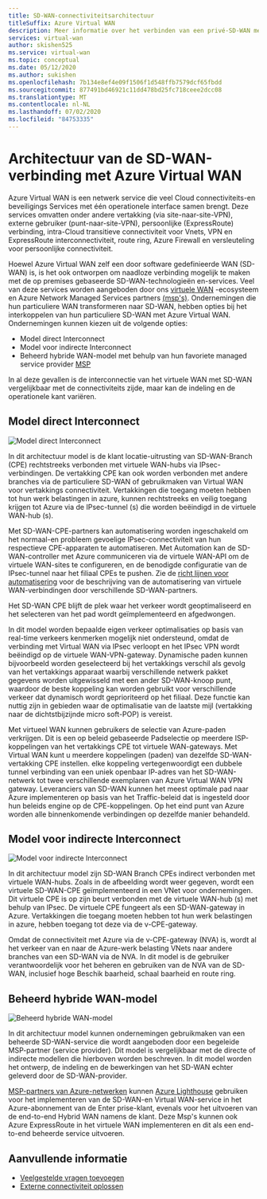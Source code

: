 ```yaml
---
title: SD-WAN-connectiviteitsarchitectuur
titleSuffix: Azure Virtual WAN
description: Meer informatie over het verbinden van een privé-SD-WAN met Azure Virtual WAN
services: virtual-wan
author: skishen525
ms.service: virtual-wan
ms.topic: conceptual
ms.date: 05/12/2020
ms.author: sukishen
ms.openlocfilehash: 7b134e8ef4e09f1506f1d548ffb7579dcf65fbdd
ms.sourcegitcommit: 877491bd46921c11dd478bd25fc718ceee2dcc08
ms.translationtype: MT
ms.contentlocale: nl-NL
ms.lasthandoff: 07/02/2020
ms.locfileid: "84753335"
---
```

# <a name="sd-wan-connectivity-architecture-with-azure-virtual-wan"></a>Architectuur van de SD-WAN-verbinding met Azure Virtual WAN

Azure Virtual WAN is een netwerk service die veel Cloud connectiviteits-en beveiligings Services met één operationele interface samen brengt. Deze services omvatten onder andere vertakking (via site-naar-site-VPN), externe gebruiker (punt-naar-site-VPN), persoonlijke (ExpressRoute) verbinding, intra-Cloud transitieve connectiviteit voor Vnets, VPN en ExpressRoute interconnectiviteit, route ring, Azure Firewall en versleuteling voor persoonlijke connectiviteit.

Hoewel Azure Virtual WAN zelf een door software gedefinieerde WAN (SD-WAN) is, is het ook ontworpen om naadloze verbinding mogelijk te maken met de op premises gebaseerde SD-WAN-technologieën en-services. Veel van deze services worden aangeboden door ons [virtuele WAN](virtual-wan-locations-partners.md) -ecosysteem en Azure Network Managed Services partners [(msp's)](../networking/networking-partners-msp.md). Ondernemingen die hun particuliere WAN transformeren naar SD-WAN, hebben opties bij het interkoppelen van hun particuliere SD-WAN met Azure Virtual WAN. Ondernemingen kunnen kiezen uit de volgende opties:

* Model direct Interconnect
* Model voor indirecte Interconnect
* Beheerd hybride WAN-model met behulp van hun favoriete managed service provider [MSP](../networking/networking-partners-msp.md)

In al deze gevallen is de interconnectie van het virtuele WAN met SD-WAN vergelijkbaar met de connectiviteits zijde, maar kan de indeling en de operationele kant variëren.

## <a name="direct-interconnect-model"></a><a name="direct"></a>Model direct Interconnect

![Model direct Interconnect](./media/sd-wan-connectivity-architecture/direct.png)

In dit architectuur model is de klant locatie-uitrusting van SD-WAN-Branch (CPE) rechtstreeks verbonden met virtuele WAN-hubs via IPsec-verbindingen. De vertakking CPE kan ook worden verbonden met andere branches via de particuliere SD-WAN of gebruikmaken van Virtual WAN voor vertakkings connectiviteit. Vertakkingen die toegang moeten hebben tot hun werk belastingen in azure, kunnen rechtstreeks en veilig toegang krijgen tot Azure via de IPsec-tunnel (s) die worden beëindigd in de virtuele WAN-hub (s).

Met SD-WAN-CPE-partners kan automatisering worden ingeschakeld om het normaal-en probleem gevoelige IPsec-connectiviteit van hun respectieve CPE-apparaten te automatiseren. Met Automation kan de SD-WAN-controller met Azure communiceren via de virtuele WAN-API om de virtuele WAN-sites te configureren, en de benodigde configuratie van de IPsec-tunnel naar het filiaal CPEs te pushen. Zie de [richt lijnen voor automatisering](virtual-wan-configure-automation-providers.md) voor de beschrijving van de automatisering van virtuele WAN-verbindingen door verschillende SD-WAN-partners.

Het SD-WAN CPE blijft de plek waar het verkeer wordt geoptimaliseerd en het selecteren van het pad wordt geïmplementeerd en afgedwongen. 

In dit model worden bepaalde eigen verkeer optimalisaties op basis van real-time verkeers kenmerken mogelijk niet ondersteund, omdat de verbinding met Virtual WAN via IPsec verloopt en het IPsec VPN wordt beëindigd op de virtuele WAN-VPN-gateway. Dynamische paden kunnen bijvoorbeeld worden geselecteerd bij het vertakkings verschil als gevolg van het vertakkings apparaat waarbij verschillende netwerk pakket gegevens worden uitgewisseld met een ander SD-WAN-knoop punt, waardoor de beste koppeling kan worden gebruikt voor verschillende verkeer dat dynamisch wordt geprioriteerd op het filiaal. Deze functie kan nuttig zijn in gebieden waar de optimalisatie van de laatste mijl (vertakking naar de dichtstbijzijnde micro soft-POP) is vereist.

Met virtueel WAN kunnen gebruikers de selectie van Azure-paden verkrijgen. Dit is een op beleid gebaseerde Padselectie op meerdere ISP-koppelingen van het vertakkings CPE tot virtuele WAN-gateways. Met Virtual WAN kunt u meerdere koppelingen (paden) van dezelfde SD-WAN-vertakking CPE instellen. elke koppeling vertegenwoordigt een dubbele tunnel verbinding van een uniek openbaar IP-adres van het SD-WAN-netwerk tot twee verschillende exemplaren van Azure Virtual WAN VPN gateway. Leveranciers van SD-WAN kunnen het meest optimale pad naar Azure implementeren op basis van het Traffic-beleid dat is ingesteld door hun beleids engine op de CPE-koppelingen. Op het eind punt van Azure worden alle binnenkomende verbindingen op dezelfde manier behandeld.

## <a name="indirect-interconnect-model"></a><a name="indirect"></a>Model voor indirecte Interconnect

![Model voor indirecte Interconnect](./media/sd-wan-connectivity-architecture/indirect.png)

In dit architectuur model zijn SD-WAN Branch CPEs indirect verbonden met virtuele WAN-hubs. Zoals in de afbeelding wordt weer gegeven, wordt een virtuele SD-WAN-CPE geïmplementeerd in een VNet voor ondernemingen. Dit virtuele CPE is op zijn beurt verbonden met de virtuele WAN-hub (s) met behulp van IPsec. De virtuele CPE fungeert als een SD-WAN-gateway in Azure. Vertakkingen die toegang moeten hebben tot hun werk belastingen in azure, hebben toegang tot deze via de v-CPE-gateway.

Omdat de connectiviteit met Azure via de v-CPE-gateway (NVA) is, wordt al het verkeer van en naar de Azure-werk belasting VNets naar andere branches van een SD-WAN via de NVA. In dit model is de gebruiker verantwoordelijk voor het beheren en gebruiken van de NVA van de SD-WAN, inclusief hoge Beschik baarheid, schaal baarheid en route ring.
  
## <a name="managed-hybrid-wan-model"></a><a name="hybrid"></a>Beheerd hybride WAN-model

![Beheerd hybride WAN-model](./media/sd-wan-connectivity-architecture/hybrid.png)

In dit architectuur model kunnen ondernemingen gebruikmaken van een beheerde SD-WAN-service die wordt aangeboden door een begeleide MSP-partner (service provider). Dit model is vergelijkbaar met de directe of indirecte modellen die hierboven worden beschreven. In dit model worden het ontwerp, de indeling en de bewerkingen van het SD-WAN echter geleverd door de SD-WAN-provider.

[MSP-partners van Azure-netwerken](../networking/networking-partners-msp.md) kunnen [Azure Lighthouse](https://azure.microsoft.com/services/azure-lighthouse/) gebruiken voor het implementeren van de SD-WAN-en Virtual WAN-service in het Azure-abonnement van de Enter prise-klant, evenals voor het uitvoeren van de end-to-end Hybrid WAN namens de klant. Deze Msp's kunnen ook Azure ExpressRoute in het virtuele WAN implementeren en dit als een end-to-end beheerde service uitvoeren.

## <a name="additional-information"></a>Aanvullende informatie

* [Veelgestelde vragen toevoegen](virtual-wan-faq.md)
* [Externe connectiviteit oplossen](work-remotely-support.md)
